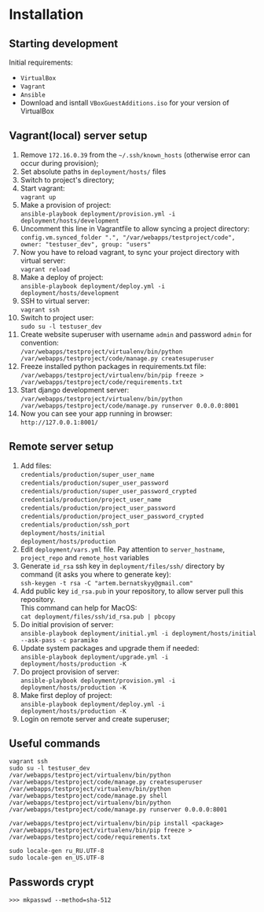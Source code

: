 Installation
============

Starting development
--------------------

Initial requirements:  

* `VirtualBox`  
* `Vagrant`  
* `Ansible`   
* Download and isntall `VBoxGuestAdditions.iso` for your version of VirtualBox


Vagrant(local) server setup
---------------------------
1. Remove `172.16.0.39` from the `~/.ssh/known_hosts` (otherwise error can occur during provision);
2. Set absolute paths in `deployment/hosts/` files  
3. Switch to project's directory;
4. Start vagrant:  
   `vagrant up`  
5. Make a provision of project:  
   `ansible-playbook deployment/provision.yml -i deployment/hosts/development`
6. Uncomment this line in Vagrantfile to allow syncing a project directory:  
   `config.vm.synced_folder ".", "/var/webapps/testproject/code", owner: "testuser_dev", group: "users"`
7. Now you have to reload vagrant, to sync your project directory with virtual server:  
   `vagrant reload` 
9. Make a deploy of project:  
   `ansible-playbook deployment/deploy.yml -i deployment/hosts/development`
10. SSH to virtual server:  
   `vagrant ssh`
11. Switch to project user:  
   `sudo su -l testuser_dev`
12. Create website superuser with username `admin` and password `admin` for convention:  
   `/var/webapps/testproject/virtualenv/bin/python /var/webapps/testproject/code/manage.py createsuperuser`
13. Freeze installed python packages in requirements.txt file:  
    `/var/webapps/testproject/virtualenv/bin/pip freeze > /var/webapps/testproject/code/requirements.txt`
14. Start django development server:  
    `/var/webapps/testproject/virtualenv/bin/python /var/webapps/testproject/code/manage.py runserver 0.0.0.0:8001`
15. Now you can see your app running in browser:  
    `http://127.0.0.1:8001/`


Remote server setup
---------------------------
1. Add files:  
   `credentials/production/super_user_name`  
   `credentials/production/super_user_password`  
   `credentials/production/super_user_password_crypted`  
   `credentials/production/project_user_name`  
   `credentials/production/project_user_password`  
   `credentials/production/project_user_password_crypted`  
   `credentials/production/ssh_port`  
   `deployment/hosts/initial`  
   `deployment/hosts/production`  
2. Edit `deployment/vars.yml` file. Pay attention to `server_hostname`, `project_repo` and `remote_host` variables
3. Generate `id_rsa` ssh key in `deployment/files/ssh/` directory by command (it asks you where to generate key):  
   `ssh-keygen -t rsa -C "artem.bernatskyy@gmail.com"`  
4. Add public key `id_rsa.pub` in your repository, to allow server pull this repository.  
   This command can help for MacOS:  
   `cat deployment/files/ssh/id_rsa.pub | pbcopy`
5. Do initial provision of server:  
   `ansible-playbook deployment/initial.yml -i deployment/hosts/initial --ask-pass -c paramiko` 
6. Update system packages and upgrade them if needed:  
   `ansible-playbook deployment/upgrade.yml -i deployment/hosts/production -K`  
7. Do project provision of server:  
   `ansible-playbook deployment/provision.yml -i deployment/hosts/production -K`  
9. Make first deploy of project:  
   `ansible-playbook deployment/deploy.yml -i deployment/hosts/production -K`
10. Login on remote server and create superuser;



Useful commands
---------------
`vagrant ssh`  
`sudo su -l testuser_dev`  
`/var/webapps/testproject/virtualenv/bin/python /var/webapps/testproject/code/manage.py createsuperuser`  
`/var/webapps/testproject/virtualenv/bin/python /var/webapps/testproject/code/manage.py shell`  
`/var/webapps/testproject/virtualenv/bin/python /var/webapps/testproject/code/manage.py runserver 0.0.0.0:8001`  

`/var/webapps/testproject/virtualenv/bin/pip install <package>`  
`/var/webapps/testproject/virtualenv/bin/pip freeze > /var/webapps/testproject/code/requirements.txt`

`sudo locale-gen ru_RU.UTF-8`  
`sudo locale-gen en_US.UTF-8`


Passwords crypt
---------------
`>>> mkpasswd --method=sha-512`
